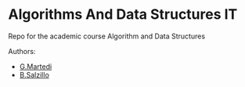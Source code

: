 # Algorithms And Data Structures IT
Repo for the academic course Algorithm and Data Structures

Authors:
- [G.Martedi](https://github.com/gae-m)
- [B.Salzillo](https://github.com/bise97)
